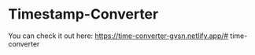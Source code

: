 # Timestamp-Converter
You can check it out here: https://time-converter-gvsn.netlify.app/# time-converter
